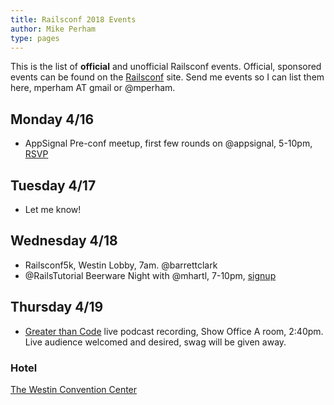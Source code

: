 ```yaml
---
title: Railsconf 2018 Events
author: Mike Perham
type: pages
---
```


This is the list of **official** and unofficial Railsconf events.  Official,
sponsored events can be found on the [Railsconf](http://railsconf.com/) site.
Send me events so I can list them here, mperham AT gmail or @mperham.

## Monday 4/16

* AppSignal Pre-conf meetup, first few rounds on @appsignal, 5-10pm, [RSVP](https://www.eventbrite.com/e/pre-railsconf-meetup-tickets-45111838724)

## Tuesday 4/17

* Let me know!

## Wednesday 4/18

* Railsconf5k, Westin Lobby, 7am. @barrettclark
* @RailsTutorial Beerware Night with @mhartl, 7-10pm, [signup](https://www.eventbrite.com/e/7th-semi-annual-rails-tutorial-beerware-night-tickets-45036732078)

## Thursday 4/19

* [Greater than Code](https://www.greaterthancode.com/) live podcast recording, Show Office A room, 2:40pm.
  Live audience welcomed and desired, swag will be given away.

### Hotel

[The Westin Convention Center](http://www.westinpittsburgh.com/)
